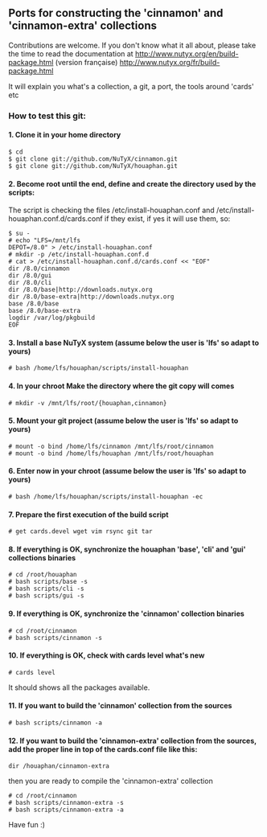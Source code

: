 ## Ports for constructing the 'cinnamon' and 'cinnamon-extra' collections

Contributions are welcome. If you don't know what it all about, please take the time to read the documentation at
http://www.nutyx.org/en/build-package.html
(version française)
http://www.nutyx.org/fr/build-package.html

It will explain you what's a collection, a git, a port, the tools around 'cards' etc

### How to test this git:

#### 1. Clone it in your home directory

    $ cd
    $ git clone git://github.com/NuTyX/cinnamon.git
    $ git clone git://github.com/NuTyX/houaphan.git

#### 2. Become root until the end, define and create the directory used by the scripts:

 The script is checking the files /etc/install-houaphan.conf and /etc/install-houaphan.conf.d/cards.conf if they exist, if yes it will use them, so:

    $ su -
    # echo "LFS=/mnt/lfs
    DEPOT=/8.0" > /etc/install-houaphan.conf
    # mkdir -p /etc/install-houaphan.conf.d
    # cat > /etc/install-houaphan.conf.d/cards.conf << "EOF"
    dir /8.0/cinnamon
    dir /8.0/gui
    dir /8.0/cli
    dir /8.0/base|http://downloads.nutyx.org
    dir /8.0/base-extra|http://downloads.nutyx.org
    base /8.0/base
    base /8.0/base-extra
    logdir /var/log/pkgbuild
    EOF

#### 3. Install a base NuTyX system (assume below the user is 'lfs' so adapt to yours)

    # bash /home/lfs/houaphan/scripts/install-houaphan

#### 4. In your chroot Make the directory where the git copy will comes

    # mkdir -v /mnt/lfs/root/{houaphan,cinnamon}

#### 5. Mount your git project (assume below the user is 'lfs' so adapt to yours)

    # mount -o bind /home/lfs/cinnamon /mnt/lfs/root/cinnamon
    # mount -o bind /home/lfs/houaphan /mnt/lfs/root/houaphan

#### 6. Enter now in your chroot (assume below the user is 'lfs' so adapt to yours)

    # bash /home/lfs/houaphan/scripts/install-houaphan -ec

#### 7. Prepare the first execution of the build script

    # get cards.devel wget vim rsync git tar
 
#### 8. If everything is OK, synchronize the  houaphan 'base', 'cli' and 'gui' collections binaries

    # cd /root/houaphan
    # bash scripts/base -s
    # bash scripts/cli -s
    # bash scripts/gui -s
    
#### 9. If everything is OK, synchronize the 'cinnamon' collection binaries 

    # cd /root/cinnamon
    # bash scripts/cinnamon -s

#### 10. If everything is OK, check with cards level what's new

    # cards level

 It should shows all the packages available.

#### 11. If you want to build the 'cinnamon' collection from the sources

    # bash scripts/cinnamon -a

#### 12. If you want to build the 'cinnamon-extra' collection from the sources, add the proper line in top of the cards.conf file like this:

    dir /houaphan/cinnamon-extra

 then you are ready to compile the 'cinnamon-extra' collection

    # cd /root/cinnamon
    # bash scripts/cinnamon-extra -s
    # bash scripts/cinnamon-extra -a 

Have fun :)
